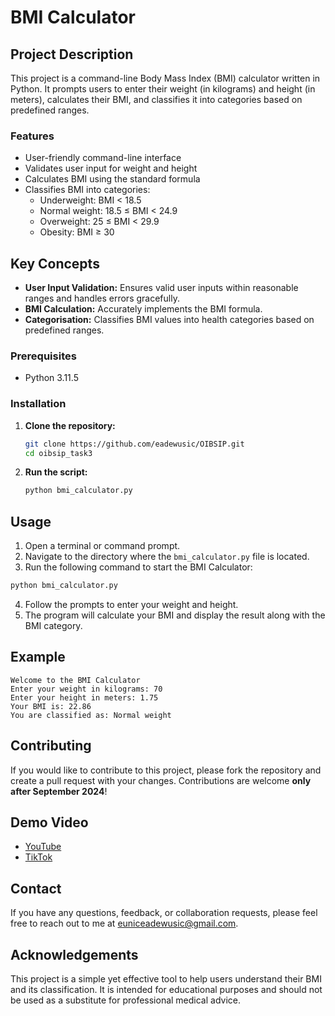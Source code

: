 # BMI Calculator

## Project Description

This project is a command-line Body Mass Index (BMI) calculator written in Python. It prompts users to enter their weight (in kilograms) and height (in meters), calculates their BMI, and classifies it into categories based on predefined ranges.

### Features

- User-friendly command-line interface
- Validates user input for weight and height
- Calculates BMI using the standard formula
- Classifies BMI into categories:
  - Underweight: BMI < 18.5
  - Normal weight: 18.5 ≤ BMI < 24.9
  - Overweight: 25 ≤ BMI < 29.9
  - Obesity: BMI ≥ 30

## Key Concepts

- **User Input Validation:** Ensures valid user inputs within reasonable ranges and handles errors gracefully.
- **BMI Calculation:** Accurately implements the BMI formula.
- **Categorisation:** Classifies BMI values into health categories based on predefined ranges.

### Prerequisites

- Python 3.11.5

### Installation

1. **Clone the repository:**

   ```bash
   git clone https://github.com/eadewusic/OIBSIP.git
   cd oibsip_task3
   ```

2. **Run the script:**
   ```bash
   python bmi_calculator.py
   ```

## Usage

1. Open a terminal or command prompt.
2. Navigate to the directory where the `bmi_calculator.py` file is located.
3. Run the following command to start the BMI Calculator:

```bash
python bmi_calculator.py
```

4. Follow the prompts to enter your weight and height.
5. The program will calculate your BMI and display the result along with the BMI category.

## Example

```plaintext
Welcome to the BMI Calculator
Enter your weight in kilograms: 70
Enter your height in meters: 1.75
Your BMI is: 22.86
You are classified as: Normal weight
```

## Contributing

If you would like to contribute to this project, please fork the repository and create a pull request with your changes. Contributions are welcome **only after September 2024**!

## Demo Video

- [YouTube](https://youtu.be/7uCQfN4d4Bk?si=lZhU2vQxZsxK-IAf)
- [TikTok](https://www.tiktok.com/@climiradiroberts/video/7378191496161365253?_t=8n3J68HrTwT&_r=1)

## Contact

If you have any questions, feedback, or collaboration requests, please feel free to reach out to me at [euniceadewusic@gmail.com](mailto:euniceadewusic@gmail.com).

## Acknowledgements

This project is a simple yet effective tool to help users understand their BMI and its classification. It is intended for educational purposes and should not be used as a substitute for professional medical advice.
